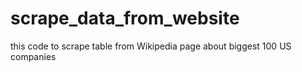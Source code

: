# scrape_data_from_website
this code to scrape table from Wikipedia page about biggest 100 US companies  
